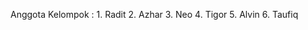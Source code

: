 Anggota Kelompok :
    1. Radit
    2. Azhar 
    3. Neo
    4. Tigor
    5. Alvin
    6. Taufiq
    